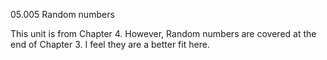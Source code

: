 05.005 Random numbers

This unit is from Chapter 4.  However, Random numbers are covered at the end of Chapter 3.  I feel they are a better fit here.